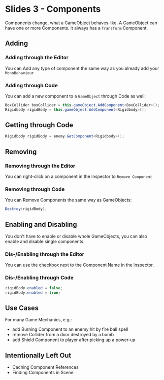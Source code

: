 # Slides 3 - Components

Components change, what a GameObject behaves like. A GameObject can have one or more Components. It always has a `Transform` Component.

## Adding

### Adding through the Editor
You can Add any type of component the same way as you already add your `MonoBehaviour`

### Adding through Code
You can add a new component to a `GameObject` through Code as well:

```csharp
BoxCollider boxCollider = this.gameObject.AddComponent<BoxCollider>();
Rigidbody rigidBody = this.gameObject.AddComponent<Rigidbody>();
```

## Getting through Code

```csharp
Rigidbody rigidBody = enemy.GetComponent<Rigidbody>();
```

## Removing

### Removing through the Editor
You can right-click on a component in the Inspector to `Remove Component`

### Removing through Code
You can Remove Components the same way as GameObjects:
```csharp
Destroy(rigidBody);
```

## Enabling and Disabling

You don't have to enable or disable whole GameObjects, you can also enable and disable single components.

### Dis-/Enabling through the Editor
You can use the checkbox next to the Component Name in the Inspector.

### Dis-/Enabling through Code
```csharp
rigidBody.enabled = false;
rigidBody.enabled = true;
```

## Use Cases
For many Game Mechanics, e.g.:
- add Burning Component to an enemy hit by fire ball spell
- remove Collider from a door destroyed by a bomb
- add Shield Component to player after picking up a power-up

## Intentionally Left Out
- Caching Component References
- Finding Components in Scene
